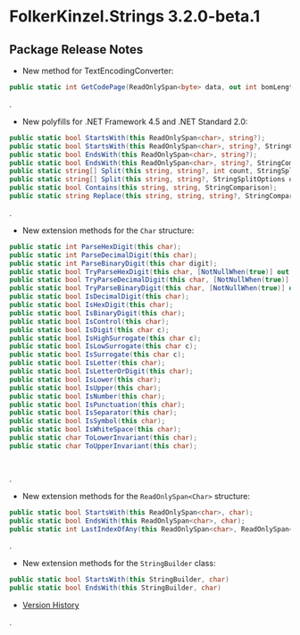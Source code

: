 # FolkerKinzel.Strings 3.2.0-beta.1
## Package Release Notes

- New method for TextEncodingConverter:
```csharp
public static int GetCodePage(ReadOnlySpan<byte> data, out int bomLength);
```
.
- New polyfills for .NET Framework 4.5 and .NET Standard 2.0:
```csharp
public static bool StartsWith(this ReadOnlySpan<char>, string?);
public static bool StartsWith(this ReadOnlySpan<char>, string?, StringComparison);
public static bool EndsWith(this ReadOnlySpan<char>, string?);
public static bool EndsWith(this ReadOnlySpan<char>, string?, StringComparison);
public static string[] Split(this string, string?, int count, StringSplitOptions);
public static string[] Split(this string, string?, StringSplitOptions options);
public static bool Contains(this string, string, StringComparison);
public static string Replace(this string, string, string?, StringComparison);
```
.

- New extension methods for the `Char` structure:
```csharp
public static int ParseHexDigit(this char);
public static int ParseDecimalDigit(this char);
public static int ParseBinaryDigit(this char digit);
public static bool TryParseHexDigit(this char, [NotNullWhen(true)] out int?);
public static bool TryParseDecimalDigit(this char, [NotNullWhen(true)] out int?);
public static bool TryParseBinaryDigit(this char, [NotNullWhen(true)] out int?);
public static bool IsDecimalDigit(this char);
public static bool IsHexDigit(this char);
public static bool IsBinaryDigit(this char);
public static bool IsControl(this char);
public static bool IsDigit(this char c);
public static bool IsHighSurrogate(this char c);
public static bool IsLowSurrogate(this char c);
public static bool IsSurrogate(this char c);
public static bool IsLetter(this char);
public static bool IsLetterOrDigit(this char);
public static bool IsLower(this char);
public static bool IsUpper(this char);
public static bool IsNumber(this char);
public static bool IsPunctuation(this char);
public static bool IsSeparator(this char);
public static bool IsSymbol(this char);
public static bool IsWhiteSpace(this char);
public static char ToLowerInvariant(this char);
public static char ToUpperInvariant(this char);




```
.

- New extension methods for the `ReadOnlySpan<Char>` structure:
```csharp
public static bool StartsWith(this ReadOnlySpan<char>, char);
public static bool EndsWith(this ReadOnlySpan<char>, char);
public static int LastIndexOfAny(this ReadOnlySpan<char>, ReadOnlySpan<char>, int, int);

```
.

- New extension methods for the `StringBuilder` class:
```csharp
public static bool StartsWith(this StringBuilder, char)
public static bool EndsWith(this StringBuilder, char)
```


- [Version History](https://github.com/FolkerKinzel/Strings/releases)

.
